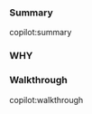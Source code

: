 ### Summary

copilot:summary

### WHY
<!-- author to complete -->

### Walkthrough

copilot:walkthrough
